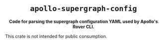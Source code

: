 <div align="center">
  <h1><code>apollo-supergraph-config</code></h1>

  <p>
    <strong>Code for parsing the supergraph configuration YAML used by Apollo's Rover CLI.</strong>
  </p>
</div>

This crate is not intended for public consumption.
